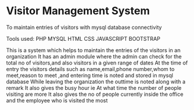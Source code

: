 # Visitor Management System
To maintain entries of visitors with mysql database connectivity 

Tools used:
PHP
MYSQL
HTML
CSS
JAVASCRIPT
BOOTSTRAP

This is a system which helps to maintain the entries of the visitors in an organization
It has an admin module where the admin can check for the total no of visitors,and also visitors in a given range of dates
At the time of entry the visitors details such as name,email,phone number,whom to meet,reason to meet ,and entering time is noted and stored in mysql database
While leaving the organization the outtime is noted along with a remark 
It also gives the busy hour ie At what time the number of people visiting are more
It also gives the no of people currently inside the office and the employee who is visited the most 
